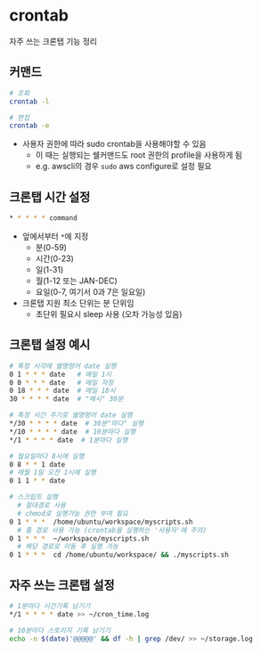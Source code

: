 # crontab

자주 쓰는 크론탭 기능 정리

## 커맨드

```sh
# 조회
crontab -l

# 편집
crontab -e
```

- 사용자 권한에 따라 sudo crontab을 사용해야할 수 있음
  - 이 때는 실행되는 쉘커맨드도 root 권한의 profile을 사용하게 됨
  - e.g. awscli의 경우 `sudo` aws configure로 설정 필요

## 크론탭 시간 설정

```sh
* * * * * command
```

- 앞에서부터  `*`에 지정
  - 분(0-59)
  - 시간(0-23)
  - 일(1-31)
  - 월(1-12 또는 JAN-DEC)
  - 요일(0-7, 여기서 0과 7은 일요일)
- 크론탭 지원 최소 단위는 분 단위임
  - 초단위 필요시 sleep 사용 (오차 가능성 있음)

## 크론탭 설정 예시

```sh
# 특정 시각에 쉘명령어 date 실행
0 1 * * * date   # 매일 1시
0 0 * * * date   # 매일 자정
0 18 * * * date  # 매일 18시
30 * * * * date  # "매시" 30분

# 특정 시간 주기로 쉘명령어 date 실행
*/30 * * * * date  # 30분"마다" 실행
*/10 * * * * date  # 10분마다 실행
*/1 * * * * date  # 1분마다 실행

# 월요일마다 8시에 실행
0 8 * * 1 date
# 매월 1일 오전 1시에 실행
0 1 1 * * date

# 스크립트 실행
  # 절대경로 사용
  # chmod로 실행가능 권한 부여 필요
0 1 * * *  /home/ubuntu/workspace/myscripts.sh
  # 홈 경로 사용 가능 (crontab을 실행하는 '사용자'에 주의)
0 1 * * *  ~/workspace/myscripts.sh                      
  # 해당 경로로 이동 후 실행 가능
0 1 * * *  cd /home/ubuntu/workspace/ && ./myscripts.sh  
```

## 자주 쓰는 크론탭 설정

```sh
# 1분마다 시간기록 남기기
*/1 * * * * date >> ~/cron_time.log

# 10분마다 스토리지 기록 남기기
echo -n $(date)'@@@@@' && df -h | grep /dev/ >> ~/storage.log
```
